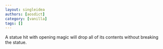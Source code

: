 ```yaml
---
layout: singleidea
authors: [aosdict]
category: [vanilla]
tags: []
---
```

A statue hit with opening magic will drop all of its contents without breaking the statue.
